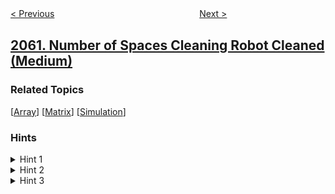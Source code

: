 <!--|This file generated by command(leetcode description); DO NOT EDIT.    |-->
<!--+----------------------------------------------------------------------+-->
<!--|@author    awesee <openset.wang@gmail.com>                           |-->
<!--|@link      https://github.com/awesee                                 |-->
<!--|@home      https://github.com/awesee/leetcode                        |-->
<!--+----------------------------------------------------------------------+-->

[< Previous](../check-if-an-original-string-exists-given-two-encoded-strings "Check if an Original String Exists Given Two Encoded Strings")
　　　　　　　　　　　　　　　　
[Next >](../count-vowel-substrings-of-a-string "Count Vowel Substrings of a String")

## [2061. Number of Spaces Cleaning Robot Cleaned (Medium)](https://leetcode.com/problems/number-of-spaces-cleaning-robot-cleaned "扫地机器人清扫过的空间个数")



### Related Topics
  [[Array](../../tag/array/README.md)]
  [[Matrix](../../tag/matrix/README.md)]
  [[Simulation](../../tag/simulation/README.md)]

### Hints
<details>
<summary>Hint 1</summary>
Simulate how the robot moves and keep track of how many spaces it has cleaned so far.
</details>

<details>
<summary>Hint 2</summary>
When can we stop the simulation?
</details>

<details>
<summary>Hint 3</summary>
When the robot reaches a space that it has already cleaned and is facing the same direction as before, we can stop the simulation.
</details>
